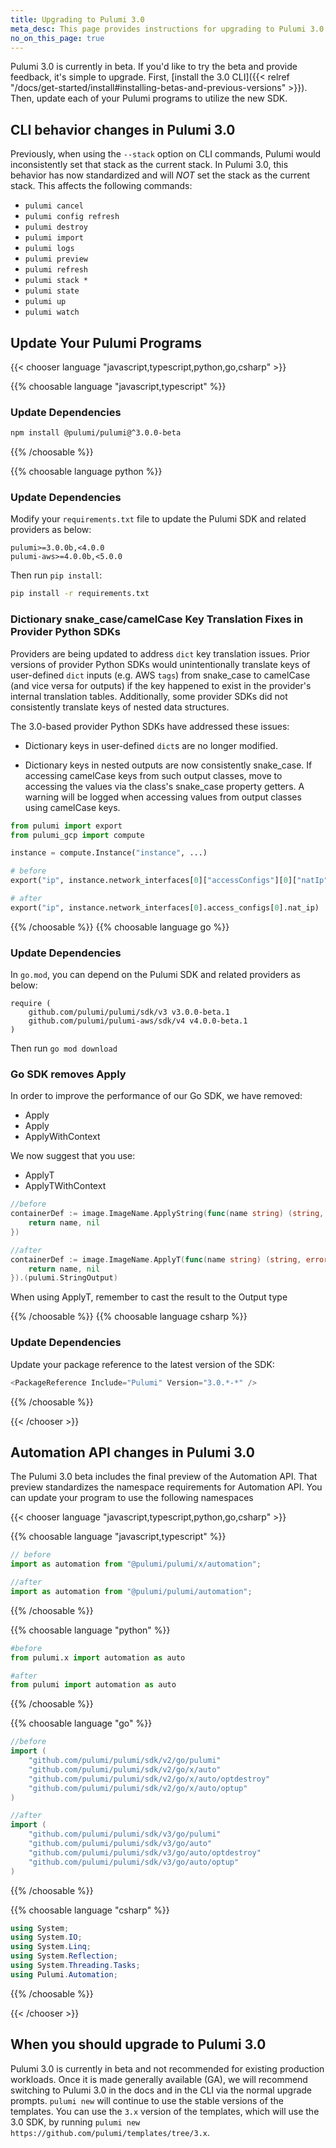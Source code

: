 ```yaml
---
title: Upgrading to Pulumi 3.0
meta_desc: This page provides instructions for upgrading to Pulumi 3.0
no_on_this_page: true
---
```


Pulumi 3.0 is currently in beta. If you'd like to try the beta and provide feedback, it's simple to upgrade. First, [install the 3.0 CLI]({{< relref "/docs/get-started/install#installing-betas-and-previous-versions" >}}). Then, update each of your Pulumi programs to utilize the new SDK.

## CLI behavior changes in Pulumi 3.0

Previously, when using the `--stack` option on CLI commands, Pulumi would inconsistently set that stack as the current stack. In Pulumi 3.0, this behavior has now standardized and will *NOT* set the stack as the current stack. This affects the following commands:

* `pulumi cancel`
* `pulumi config refresh`
* `pulumi destroy`
* `pulumi import`
* `pulumi logs`
* `pulumi preview`
* `pulumi refresh`
* `pulumi stack *`
* `pulumi state`
* `pulumi up`
* `pulumi watch`

## Update Your Pulumi Programs

{{< chooser language "javascript,typescript,python,go,csharp" >}}

{{% choosable language "javascript,typescript" %}}

### Update Dependencies

```bash
npm install @pulumi/pulumi@^3.0.0-beta
```

{{% /choosable %}}

{{% choosable language python %}}

### Update Dependencies

Modify your `requirements.txt` file to update the Pulumi SDK and related providers as below:

```
pulumi>=3.0.0b,<4.0.0
pulumi-aws>=4.0.0b,<5.0.0
```

Then run `pip install`:

```bash
pip install -r requirements.txt
```

### Dictionary snake_case/camelCase Key Translation Fixes in Provider Python SDKs

Providers are being updated to address `dict` key translation issues. Prior versions of provider Python SDKs would unintentionally translate keys of user-defined `dict` inputs (e.g. AWS `tags`) from snake_case to camelCase (and vice versa for outputs) if the key happened to exist in the provider's internal translation tables. Additionally, some provider SDKs did not consistently translate keys of nested data structures.

The 3.0-based provider Python SDKs have addressed these issues:

* Dictionary keys in user-defined `dict`s are no longer modified.

* Dictionary keys in nested outputs are now consistently snake_case. If accessing camelCase keys from such output classes, move to accessing the values via the class's snake_case property getters. A warning will be logged when accessing values from output classes using camelCase keys.

```python
from pulumi import export
from pulumi_gcp import compute

instance = compute.Instance("instance", ...)

# before
export("ip", instance.network_interfaces[0]["accessConfigs"][0]["natIp"])

# after
export("ip", instance.network_interfaces[0].access_configs[0].nat_ip)
```

{{% /choosable %}}
{{% choosable language go %}}

### Update Dependencies

In `go.mod`, you can depend on the Pulumi SDK and related providers as below:

```
require (
    github.com/pulumi/pulumi/sdk/v3 v3.0.0-beta.1
    github.com/pulumi/pulumi-aws/sdk/v4 v4.0.0-beta.1
)
```

Then run `go mod download`

### Go SDK removes Apply<TypeName>

In order to improve the performance of our Go SDK, we have removed:

* Apply<TypeName>
* Apply
* ApplyWithContext

We now suggest that you use:

* ApplyT
* ApplyTWithContext

```go
//before
containerDef := image.ImageName.ApplyString(func(name string) (string, error) {
    return name, nil
})

//after
containerDef := image.ImageName.ApplyT(func(name string) (string, error) {
    return name, nil
}).(pulumi.StringOutput)
```

When using ApplyT, remember to cast the result to the Output type

{{% /choosable %}}
{{% choosable language csharp %}}

### Update Dependencies

Update your package reference to the latest version of the SDK:

```csharp
<PackageReference Include="Pulumi" Version="3.0.*-*" />
```

{{% /choosable %}}

{{< /chooser >}}

## Automation API changes in Pulumi 3.0

The Pulumi 3.0 beta includes the final preview of the Automation API. That preview standardizes the namespace requirements for Automation API. You can update your
program to use the following namespaces

{{< chooser language "javascript,typescript,python,go,csharp" >}}

{{% choosable language "javascript,typescript" %}}

```javascript
// before
import as automation from "@pulumi/pulumi/x/automation";

//after
import as automation from "@pulumi/pulumi/automation";
```

{{% /choosable %}}

{{% choosable language "python" %}}

```python
#before
from pulumi.x import automation as auto

#after
from pulumi import automation as auto
```

{{% /choosable %}}

{{% choosable language "go" %}}

```go
//before
import (
	"github.com/pulumi/pulumi/sdk/v2/go/pulumi"
	"github.com/pulumi/pulumi/sdk/v2/go/x/auto"
	"github.com/pulumi/pulumi/sdk/v2/go/x/auto/optdestroy"
	"github.com/pulumi/pulumi/sdk/v2/go/x/auto/optup"
)

//after
import (
	"github.com/pulumi/pulumi/sdk/v3/go/pulumi"
	"github.com/pulumi/pulumi/sdk/v3/go/auto"
	"github.com/pulumi/pulumi/sdk/v3/go/auto/optdestroy"
	"github.com/pulumi/pulumi/sdk/v3/go/auto/optup"
)
```

{{% /choosable %}}

{{% choosable language "csharp" %}}

```csharp
using System;
using System.IO;
using System.Linq;
using System.Reflection;
using System.Threading.Tasks;
using Pulumi.Automation;
```

{{% /choosable %}}

{{< /chooser >}}

## When you should upgrade to Pulumi 3.0

Pulumi 3.0 is currently in beta and not recommended for existing production workloads. Once it is made generally available (GA), we will recommend switching to Pulumi 3.0 in the docs and in the CLI via the normal upgrade prompts.
`pulumi new` will continue to use the stable versions of the templates. You can use the `3.x` version of the templates, which will use the 3.0 SDK, by running `pulumi new https://github.com/pulumi/templates/tree/3.x`.
